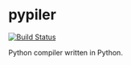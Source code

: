 # pypiler
[![Build Status](https://travis-ci.org/tri-llionaire/pypiler.svg?branch=master)](https://travis-ci.org/tri-llionaire/pypiler)

Python compiler written in Python.
